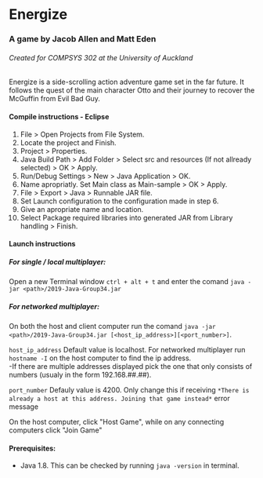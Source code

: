 # Energize
### A game by Jacob Allen and Matt Eden
###### Created for COMPSYS 302 at the University of Auckland

Energize is a side-scrolling action adventure game set in the far future. It follows the quest of the main character Otto and their journey to recover the McGuffin from Evil Bad Guy.


#### Compile instructions - Eclipse
1. File > Open Projects from File System.
2. Locate the project and Finish.
3. Project > Properties.
4. Java Build Path > Add Folder > Select src and resources (If not allready selected) > OK > Apply.
5. Run/Debug Settings > New > Java Application > OK.
6. Name apropriatly. Set Main class as Main-sample > OK > Apply.
7. File > Export > Java > Runnable JAR file.
8. Set Launch configuration to the configuration made in step 6.
9. Give an apropriate name and location.
10. Select Package required libraries into generated JAR from Library handling > Finish.


#### Launch instructions
##### For single / local multiplayer:
Open a new Terminal window `ctrl + alt + t` and enter the comand `java -jar <path>/2019-Java-Group34.jar`

##### For networked multiplayer:
On both the host and client computer run the comand `java -jar <path>/2019-Java-Group34.jar [<host_ip_address>][<port_number>]`.

`host_ip_address` Default value is localhost. For networked multiplayer run `hostname -I` on the host computer to find the ip address.</br>
-If there are multiple addresses displayed pick the one that only consists of numbers (usualy in the form 192.168.##.##).

`port_number` Defauly value is 4200. Only change this if receiving `*There is already a host at this address. Joining that game instead*` error message

On the host computer, click "Host Game", while on any connecting computers click "Join Game"

#### Prerequisites:
- Java 1.8. This can be checked by running `java -version` in terminal.
